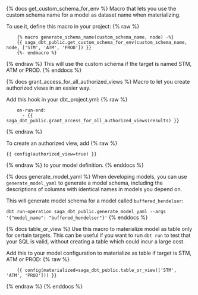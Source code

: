 {% docs get_custom_schema_for_env %}
Macro that lets you use the custom schema name for a model as dataset name when materializing.

To use it, define this macro in your project:
{% raw %}
```
    {% macro generate_schema_name(custom_schema_name, node) -%}
    {{ saga_dbt_public.get_custom_schema_for_env(custom_schema_name, node, ['STM', 'ATM', 'PROD']) }}
    {%- endmacro %}
```
{% endraw %}
This will use the custom schema if the target is named STM, ATM or PROD.
{% enddocs %}


{% docs grant_access_for_all_authorized_views %}
Macro to let you create authorized views in an easier way.

Add this hook in your dbt_project.yml:
{% raw %}
```
    on-run-end: 
      - {{ saga_dbt_public.grant_access_for_all_authorized_views(results) }}
```
{% endraw %}

To create an authorized view, add
{% raw %}
```
{{ config(authorized_view=true) }}
```
{% endraw %}
to your model definition.
{% enddocs %}


{% docs generate_model_yaml %}
When developing models, you can use `generate_model_yaml` to generate a model schema, including the descriptions of columns with identical names in models you depend on.

This will generate model schema for a model called `buffered_hendelser`:

`dbt run-operation saga_dbt_public.generate_model_yaml --args '{"model_name": "buffered_hendelser"}'`
{% enddocs %}


{% docs table_or_view %}
Use this macro to materialize model as table only for certain targets.
This can be useful if you want to run `dbt run` to test that your SQL is valid, without creating a table which could incur a large cost.

Add this to your model configuration to materialize as table if target is STM, ATM or PROD:
{% raw %}
```
    {{ config(materialized=saga_dbt_public.table_or_view(['STM', 'ATM', 'PROD'])) }}
```
{% endraw %}
{% enddocs %}